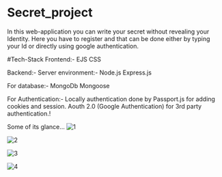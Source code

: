 # Secret_project
In this web-application you can write your secret without revealing your Identity.
Here you have to register and that can be done either by typing your Id or directly using google authentication.


#Tech-Stack
Frontend:-
   EJS
   CSS
   
Backend:-
   Server environment:-
      Node.js
      Express.js

   For database:-
      MongoDb
      Mongoose
  
   For Authentication:-
      Locally authentication done by Passport.js for adding cookies and session.
      Aouth 2.0 (Google Authentication) for 3rd party authentication.!
      
      

Some of its glance...
![1](https://user-images.githubusercontent.com/81626066/175048648-922d1974-41e1-4dca-98b4-f7ec3ddf58b5.png)

![2](https://user-images.githubusercontent.com/81626066/175048954-f5853fc2-8531-4d58-b0e5-a455f71c6fce.png)

![3](https://user-images.githubusercontent.com/81626066/175048996-45731a70-36e4-4576-91e9-7628f1d3f94a.png)

![4](https://user-images.githubusercontent.com/81626066/175049064-31431b6d-d482-407a-8ec3-40c06e41c412.png)

